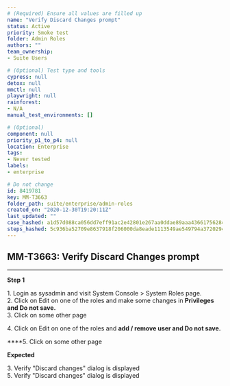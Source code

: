 ```yaml
---
# (Required) Ensure all values are filled up
name: "Verify Discard Changes prompt"
status: Active
priority: Smoke test
folder: Admin Roles
authors: ""
team_ownership: 
- Suite Users

# (Optional) Test type and tools
cypress: null
detox: null
mmctl: null
playwright: null
rainforest: 
- N/A
manual_test_environments: []

# (Optional)
component: null
priority_p1_to_p4: null
location: Enterprise
tags: 
- Never tested
labels: 
- enterprise

# Do not change
id: 8419781
key: MM-T3663
folder_path: suite/enterprise/admin-roles
created_on: "2020-12-30T19:20:11Z"
last_updated: ""
case_hashed: a1d57d088ca056dd7eff91ac2e42801e267aa0ddae89aaa43661756284a13f9ed73f3f0399656b441d22b17d944a6746
steps_hashed: 5c936ba52709e8637918f206000da8eade1113549ae549794a372029411b1ff2653082261991773cd36f1359fbb0e7b6
---
```


## MM-T3663: Verify Discard Changes prompt

---

**Step 1**

1\. Login as sysadmin and visit System Console > System Roles page.\
2\. Click on Edit on one of the roles and make some changes in **Privileges **and **Do not save****.**\
3\. Click on some other page

4\. Click on Edit on one of the roles and **add / remove **user and **Do not save****.**

\*\*\*\*5. Click on some other page

**Expected**

3\. Verify "Discard changes" dialog is displayed\
5\. Verify "Discard changes" dialog is displayed
